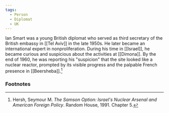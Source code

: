 ```yaml
---
tags:
  - Person
  - Diplomat
  - UK
---
```

Ian Smart was a young British diplomat who served as third secretary of the British embassy in [[Tel Aviv]] in the late 1950s. He later became an international expert in nonproliferation. During his time in [[Israel]], he became curious and suspicious about the activities at [[Dimona]]. By the end of 1960, he was reporting his "suspicion" that the site looked like a nuclear reactor, prompted by its visible progress and the palpable French presence in [[Beersheba]].[^1]

### Footnotes

[^1]: Hersh, Seymour M. *The Samson Option: Israel's Nuclear Arsenal and American Foreign Policy*. Random House, 1991. Chapter 5.